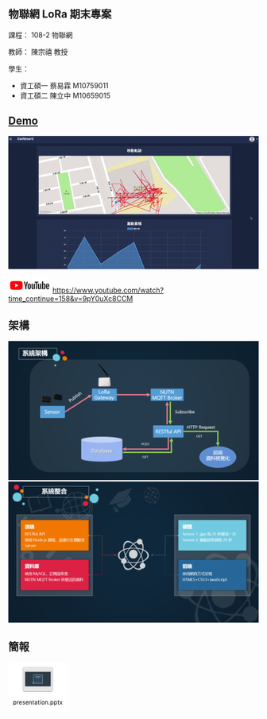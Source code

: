 ## 物聯網 LoRa 期末專案
課程： 108-2 物聯網

教師： 陳宗禧 教授

學生：
- 資工碩一 蔡易霖 M10759011
- 資工碩二 陳立中 M10659015


## [Demo](https://andy6804tw.github.io/LoRa-MQTT-project/)

![](./Screenshot/demo.gif)

![](./Screenshot/youtube.png) https://www.youtube.com/watch?time_continue=158&v=9pY0uXc8CCM

## 架構
![](./image/slider/slider10.PNG)
![](./image/slider/slider11.PNG)

## 簡報

[![](./Screenshot/img01.png)](./presentation.pptx)
